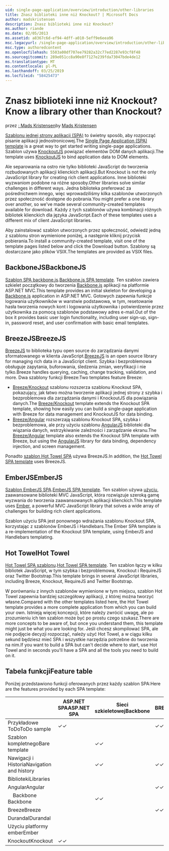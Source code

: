 ```yaml
---
uid: single-page-application/overview/introduction/other-libraries
title: Znasz biblioteki inne niż Knockout? | Microsoft Docs
author: madskristensen
description: Znasz biblioteki inne niż Knockout?
ms.author: riande
ms.date: 02/05/2013
ms.assetid: a8367c6d-ef94-4dff-a010-5eff9e6eea96
msc.legacyurl: /single-page-application/overview/introduction/other-libraries
msc.type: authoredcontent
ms.openlocfilehash: 5503a00df707ee79282a32c77ed2287e93cf8f48
ms.sourcegitcommit: 289e051cc8a90e8f7127e239fda73047bde4de12
ms.translationtype: MT
ms.contentlocale: pl-PL
ms.lasthandoff: 03/25/2019
ms.locfileid: "58425473"
---
```

<a name="know-a-library-other-than-knockout"></a><span data-ttu-id="b21e1-104">Znasz biblioteki inne niż Knockout?</span><span class="sxs-lookup"><span data-stu-id="b21e1-104">Know a library other than Knockout?</span></span>
====================
<span data-ttu-id="b21e1-105">przez [: Mads Kristensen](https://github.com/madskristensen)</span><span class="sxs-lookup"><span data-stu-id="b21e1-105">by [Mads Kristensen](https://github.com/madskristensen)</span></span>

<span data-ttu-id="b21e1-106">[Szablonu jednej strony aplikacji (SPA)](knockoutjs-template.md) to świetny sposób, aby rozpocząć pisanie aplikacji jednostronicowej.</span><span class="sxs-lookup"><span data-stu-id="b21e1-106">The [Single Page Application (SPA) template](knockoutjs-template.md) is a great way to get started writing single-page applications.</span></span> <span data-ttu-id="b21e1-107">Szablon używa [KnockoutJS](http://knockoutjs.com/) powiązać elementów DOM danych aplikacji.</span><span class="sxs-lookup"><span data-stu-id="b21e1-107">The template uses [KnockoutJS](http://knockoutjs.com/) to bind application data to DOM elements.</span></span>

<span data-ttu-id="b21e1-108">Ale separowania na ostro nie tylko biblioteki JavaScript do tworzenia rozbudowanych aplikacji klienckich aplikacji.</span><span class="sxs-lookup"><span data-stu-id="b21e1-108">But Knockout is not the only JavaScript library for creating rich client applications.</span></span> <span data-ttu-id="b21e1-109">Inne biblioteki wyzwaniom podobne na różne sposoby.</span><span class="sxs-lookup"><span data-stu-id="b21e1-109">Other libraries solve similar challenges in different ways.</span></span> <span data-ttu-id="b21e1-110">Jedna biblioteka preferować za pośrednictwem innego, więc wprowadziliśmy kilka szablonów utworzonych przez społeczność dostępne do pobrania.</span><span class="sxs-lookup"><span data-stu-id="b21e1-110">You might prefer a one library over another, so we've made several community-created templates available for download.</span></span> <span data-ttu-id="b21e1-111">Każdy z tych szablonów używa kombinacji różnych bibliotek klienckich dla języka JavaScript.</span><span class="sxs-lookup"><span data-stu-id="b21e1-111">Each of these templates uses a different mix of client JavaScript libraries.</span></span>

<span data-ttu-id="b21e1-112">Aby zainstalować szablon utworzonych przez społeczność, odwiedź jedną z szablonu stron wymienione poniżej, a następnie kliknij przycisk pobierania.</span><span class="sxs-lookup"><span data-stu-id="b21e1-112">To install a community-created template, visit one of the template pages listed below and click the Download button.</span></span> <span data-ttu-id="b21e1-113">Szablony są dostarczane jako plików VSIX.</span><span class="sxs-lookup"><span data-stu-id="b21e1-113">The templates are provided as VSIX files.</span></span>

## <a name="backbonejs"></a><span data-ttu-id="b21e1-114">BackboneJS</span><span class="sxs-lookup"><span data-stu-id="b21e1-114">BackboneJS</span></span>

<span data-ttu-id="b21e1-115">[Szablon SPA backbone.js](../templates/backbonejs-template.md).</span><span class="sxs-lookup"><span data-stu-id="b21e1-115">[Backbone.js SPA template](../templates/backbonejs-template.md).</span></span> <span data-ttu-id="b21e1-116">Ten szablon zawiera szkielet początkowy do tworzenia [Backbone.js](http://backbonejs.org/) aplikacji na platformie ASP.NET MVC.</span><span class="sxs-lookup"><span data-stu-id="b21e1-116">This template provides an initial skeleton for developing a [Backbone.js](http://backbonejs.org/) application in ASP.NET MVC.</span></span> <span data-ttu-id="b21e1-117">Gotowych zapewnia funkcje logowania użytkowników w warstwie podstawowa, w tym, resetowanie hasła tworzenia nowych kont i logowania użytkownika i potwierdzenie przez użytkownika za pomocą szablonów podstawowy adres e-mail.</span><span class="sxs-lookup"><span data-stu-id="b21e1-117">Out of the box it provides basic user login functionality, including user sign-up, sign-in, password reset, and user confirmation with basic email templates.</span></span>

## <a name="breezejs"></a><span data-ttu-id="b21e1-118">BreezeJS</span><span class="sxs-lookup"><span data-stu-id="b21e1-118">BreezeJS</span></span>

<span data-ttu-id="b21e1-119">[BreezeJS](http://www.breezejs.com/?utm_source=ms-spa) to biblioteka typu open source do zarządzania danymi sformatowanego w klienta JavaScript.</span><span class="sxs-lookup"><span data-stu-id="b21e1-119">[BreezeJS](http://www.breezejs.com/?utm_source=ms-spa) is an open source library for managing rich data in a JavaScript client.</span></span> <span data-ttu-id="b21e1-120">Szybka i bezproblemowa obsługuje zapytania, buforowania, śledzenia zmian, weryfikacji i nie tylko.</span><span class="sxs-lookup"><span data-stu-id="b21e1-120">Breeze handles querying, caching, change tracking, validation, and more.</span></span> <span data-ttu-id="b21e1-121">Dwa szablony funkcji Breeze:</span><span class="sxs-lookup"><span data-stu-id="b21e1-121">Two templates feature Breeze:</span></span>

- <span data-ttu-id="b21e1-122">[Breeze/Knockout](../templates/breezeknockout-template.md) szablonu rozszerza szablonu Knockout SPA, pokazujący, jak łatwo można tworzenie aplikacji jednej strony z szybka i bezproblemowa dla zarządzania danymi i KnockoutJS dla powiązania danych.</span><span class="sxs-lookup"><span data-stu-id="b21e1-122">The [Breeze/Knockout](../templates/breezeknockout-template.md) template extends the Knockout SPA template, showing how easily you can build a single-page application with Breeze for data management and KnockoutJS for data binding.</span></span>
- <span data-ttu-id="b21e1-123">[Breeze/Angular](../templates/breezeangular-template.md) rozszerzają szablonu Knockout SPA, szybka i bezproblemowa, ale przy użyciu szablonu [AngularJS](http://angularjs.org) biblioteki dla wiązania danych, wstrzykiwanie zależności i zarządzanie ekranu.</span><span class="sxs-lookup"><span data-stu-id="b21e1-123">The [Breeze/Angular](../templates/breezeangular-template.md) template also extends the Knockout SPA template with Breeze, but using the [AngularJS](http://angularjs.org) library for data binding, dependency injection, and screen management.</span></span>

<span data-ttu-id="b21e1-124">Ponadto [szablon Hot Towel SPA](../templates/hottowel-template.md) używa BreezeJS.</span><span class="sxs-lookup"><span data-stu-id="b21e1-124">In addition, the [Hot Towel SPA template](../templates/hottowel-template.md) uses BreezeJS.</span></span>

## <a name="emberjs"></a><span data-ttu-id="b21e1-125">EmberJS</span><span class="sxs-lookup"><span data-stu-id="b21e1-125">EmberJS</span></span>

<span data-ttu-id="b21e1-126">[Szablon EmberJS SPA](../templates/emberjs-template.md).</span><span class="sxs-lookup"><span data-stu-id="b21e1-126">[EmberJS SPA template](../templates/emberjs-template.md).</span></span> <span data-ttu-id="b21e1-127">Ten szablon używa [użyciu](http://emberjs.com/), zaawansowane biblioteki MVC JavaScript, która rozwiązuje szeroką gamę wyzwania do tworzenia zaawansowanych aplikacji klienckich.</span><span class="sxs-lookup"><span data-stu-id="b21e1-127">This template uses [Ember](http://emberjs.com/), a powerful MVC JavaScript library that solves a wide array of challenges for building rich client applications.</span></span>

<span data-ttu-id="b21e1-128">Szablon użyciu SPA jest ponownego wdrażania szablonu Knockout SPA, korzystając z szablonów EmberJS i Handlebars.</span><span class="sxs-lookup"><span data-stu-id="b21e1-128">The Ember SPA template is a re-implementation of the Knockout SPA template, using EmberJS and Handlebars templating.</span></span>

## <a name="hot-towel"></a><span data-ttu-id="b21e1-129">Hot Towel</span><span class="sxs-lookup"><span data-stu-id="b21e1-129">Hot Towel</span></span>

<span data-ttu-id="b21e1-130">[Hot Towel SPA szablonu](../templates/hottowel-template.md).</span><span class="sxs-lookup"><span data-stu-id="b21e1-130">[Hot Towel SPA template](../templates/hottowel-template.md).</span></span> <span data-ttu-id="b21e1-131">Ten szablon łączy w kilku bibliotek JavaScript, w tym szybka i bezproblemowa, Knockout i RequireJS oraz Twitter Bootstrap.</span><span class="sxs-lookup"><span data-stu-id="b21e1-131">This template brings in several JavaScript libraries, including Breeze, Knockout, RequireJS and Twitter Bootstrap.</span></span>

<span data-ttu-id="b21e1-132">W porównaniu z innych szablonów wymienione w tym miejscu, szablon Hot Towel zapewnia bardziej szczegółowy aplikacji, z której można tworzyć własne.</span><span class="sxs-lookup"><span data-stu-id="b21e1-132">Compared with the other templates listed here, the Hot Towel template provides a more complete application from which you can build your own.</span></span> <span data-ttu-id="b21e1-133">Istnieją więcej koncepcji, które należy zwrócić uwagę, ale po zrozumieniu ich ten szablon może być po prostu czego szukasz.</span><span class="sxs-lookup"><span data-stu-id="b21e1-133">There are more concepts to be aware of, but once you understand them, this template might just be what you are looking for.</span></span> <span data-ttu-id="b21e1-134">Jeśli chcesz skompilować SPA, ale nie podjęcie decyzji rozpocząć, należy użyć Hot Towel, a w ciągu kilku sekund będziesz mieć SPA i wszystkie narzędzia potrzebne do tworzenia na nim.</span><span class="sxs-lookup"><span data-stu-id="b21e1-134">If you want to build a SPA but can't decide where to start, use Hot Towel and in seconds you'll have a SPA and all the tools you need to build on it.</span></span>

## <a name="feature-table"></a><span data-ttu-id="b21e1-135">Tabela funkcji</span><span class="sxs-lookup"><span data-stu-id="b21e1-135">Feature table</span></span>

<span data-ttu-id="b21e1-136">Poniżej przedstawiono funkcji oferowanych przez każdy szablon SPA:</span><span class="sxs-lookup"><span data-stu-id="b21e1-136">Here are the features provided by each SPA template:</span></span>


|                        | <span data-ttu-id="b21e1-137">ASP.NET SPA</span><span class="sxs-lookup"><span data-stu-id="b21e1-137">ASP.NET SPA</span></span> | <span data-ttu-id="b21e1-138">Sieci szkieletowej</span><span class="sxs-lookup"><span data-stu-id="b21e1-138">Backbone</span></span> | <span data-ttu-id="b21e1-139">BREEZE/Angular</span><span class="sxs-lookup"><span data-stu-id="b21e1-139">Breeze/Angular</span></span> | <span data-ttu-id="b21e1-140">Szybka i bezproblemowa/KO</span><span class="sxs-lookup"><span data-stu-id="b21e1-140">Breeze/KO</span></span> |  <span data-ttu-id="b21e1-141">Użyciu platformy ember</span><span class="sxs-lookup"><span data-stu-id="b21e1-141">Ember</span></span>   | <span data-ttu-id="b21e1-142">Hot Towel</span><span class="sxs-lookup"><span data-stu-id="b21e1-142">Hot Towel</span></span> |
|------------------------|-------------|----------|----------------|-----------|----------|-----------|
|      <span data-ttu-id="b21e1-143">Przykładowe ToDo</span><span class="sxs-lookup"><span data-stu-id="b21e1-143">ToDo sample</span></span>       |  <span data-ttu-id="b21e1-144">&#10003;</span><span class="sxs-lookup"><span data-stu-id="b21e1-144">&#10003;</span></span>   |          |    <span data-ttu-id="b21e1-145">&#10003;</span><span class="sxs-lookup"><span data-stu-id="b21e1-145">&#10003;</span></span>    | <span data-ttu-id="b21e1-146">&#10003;</span><span class="sxs-lookup"><span data-stu-id="b21e1-146">&#10003;</span></span>  | <span data-ttu-id="b21e1-147">&#10003;</span><span class="sxs-lookup"><span data-stu-id="b21e1-147">&#10003;</span></span> |           |
|     <span data-ttu-id="b21e1-148">Szablon kompletnego</span><span class="sxs-lookup"><span data-stu-id="b21e1-148">Bare template</span></span>      |             | <span data-ttu-id="b21e1-149">&#10003;</span><span class="sxs-lookup"><span data-stu-id="b21e1-149">&#10003;</span></span> |                |           |          | <span data-ttu-id="b21e1-150">&#10003;</span><span class="sxs-lookup"><span data-stu-id="b21e1-150">&#10003;</span></span>  |
| <span data-ttu-id="b21e1-151">Nawigacji i Historia</span><span class="sxs-lookup"><span data-stu-id="b21e1-151">Navigation and history</span></span> |             | <span data-ttu-id="b21e1-152">&#10003;</span><span class="sxs-lookup"><span data-stu-id="b21e1-152">&#10003;</span></span> |    <span data-ttu-id="b21e1-153">&#10003;</span><span class="sxs-lookup"><span data-stu-id="b21e1-153">&#10003;</span></span>    |           | <span data-ttu-id="b21e1-154">&#10003;</span><span class="sxs-lookup"><span data-stu-id="b21e1-154">&#10003;</span></span> | <span data-ttu-id="b21e1-155">&#10003;</span><span class="sxs-lookup"><span data-stu-id="b21e1-155">&#10003;</span></span>  |
|        <span data-ttu-id="b21e1-156">Biblioteki</span><span class="sxs-lookup"><span data-stu-id="b21e1-156">Libraries</span></span>       |             |          |                |           |          |           |
|        <span data-ttu-id="b21e1-157">Angular</span><span class="sxs-lookup"><span data-stu-id="b21e1-157">Angular</span></span>         |             |          |    <span data-ttu-id="b21e1-158">&#10003;</span><span class="sxs-lookup"><span data-stu-id="b21e1-158">&#10003;</span></span>    |           |          |           |
|    <span data-ttu-id="b21e1-159">&#8195;Backbone</span><span class="sxs-lookup"><span data-stu-id="b21e1-159">&#8195;Backbone</span></span>     |             | <span data-ttu-id="b21e1-160">&#10003;</span><span class="sxs-lookup"><span data-stu-id="b21e1-160">&#10003;</span></span> |                |           |          |           |
|         <span data-ttu-id="b21e1-161">Breeze</span><span class="sxs-lookup"><span data-stu-id="b21e1-161">Breeze</span></span>         |             |          |    <span data-ttu-id="b21e1-162">&#10003;</span><span class="sxs-lookup"><span data-stu-id="b21e1-162">&#10003;</span></span>    | <span data-ttu-id="b21e1-163">&#10003;</span><span class="sxs-lookup"><span data-stu-id="b21e1-163">&#10003;</span></span>  |          | <span data-ttu-id="b21e1-164">&#10003;</span><span class="sxs-lookup"><span data-stu-id="b21e1-164">&#10003;</span></span>  |
|        <span data-ttu-id="b21e1-165">Durandal</span><span class="sxs-lookup"><span data-stu-id="b21e1-165">Durandal</span></span>        |             |          |                |           |          | <span data-ttu-id="b21e1-166">&#10003;</span><span class="sxs-lookup"><span data-stu-id="b21e1-166">&#10003;</span></span>  |
|         <span data-ttu-id="b21e1-167">Użyciu platformy ember</span><span class="sxs-lookup"><span data-stu-id="b21e1-167">Ember</span></span>          |             |          |                |           | <span data-ttu-id="b21e1-168">&#10003;</span><span class="sxs-lookup"><span data-stu-id="b21e1-168">&#10003;</span></span> |           |
|        <span data-ttu-id="b21e1-169">Knockout</span><span class="sxs-lookup"><span data-stu-id="b21e1-169">Knockout</span></span>        |  <span data-ttu-id="b21e1-170">&#10003;</span><span class="sxs-lookup"><span data-stu-id="b21e1-170">&#10003;</span></span>   |          |                | <span data-ttu-id="b21e1-171">&#10003;</span><span class="sxs-lookup"><span data-stu-id="b21e1-171">&#10003;</span></span>  |          | <span data-ttu-id="b21e1-172">&#10003;</span><span class="sxs-lookup"><span data-stu-id="b21e1-172">&#10003;</span></span>  |

